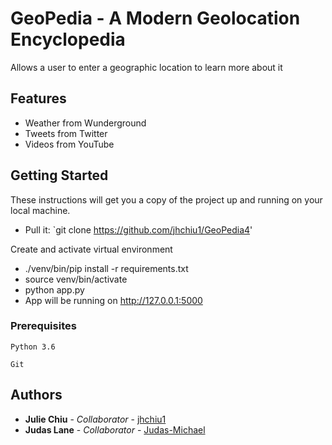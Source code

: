 # GeoPedia - A Modern Geolocation Encyclopedia

Allows a user to enter a geographic location to learn more about it

## Features

* Weather from Wunderground
* Tweets from Twitter
* Videos from YouTube


## Getting Started

These instructions will get you a copy of the project up and running on your local machine.

* Pull it: `git clone https://github.com/jhchiu1/GeoPedia4'

Create and activate virtual environment

* ./venv/bin/pip install -r requirements.txt
* source venv/bin/activate
* python app.py
* App will be running on http://127.0.0.1:5000


### Prerequisites

```
Python 3.6
```
```
Git
```

## Authors

* **Julie Chiu** - *Collaborator* - [jhchiu1](https://github.com/jhchiu1)
* **Judas Lane** - *Collaborator* - [Judas-Michael](https://github.com/Judas-Michael)
